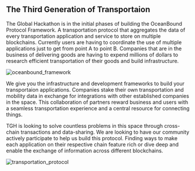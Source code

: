 ## The Third Generation of Transportaion

The Global Hackathon is in the initial phases of building the OceanBound Protocol Framework. A transportation protocol that aggregates the data of every transportation application and service to store on multiple blockchains.  Currently users are having to coordinate the use of multiple applications just to get from point A to point B.  Companies that are in the business of delivering goods are having to expend millions of dollars to research efficient transportation of their goods and build infrastructure.

![oceanbound_framework](https://user-images.githubusercontent.com/7444521/55461724-fe8d0700-55a9-11e9-8190-4933e2c5eff3.jpg)


We give you the infrastructure and development frameworks to build your transportaion applications.  Companies stake their own transportation and mobility data in exchange for integrations with other established companies in the space.  This collaboration of partners reward business and users with a seamless transportation experience and a central resource for connecting things.


TGH is looking to solve countless problems in this space through cross-chain transactions and data-sharing.  We are looking to have our community actively participate to help us build this protocol.  Finding ways to make each application on their respective chain feature rich or dive deep and enable the exchange of information across different blockchains. 


![transportation_protocol](https://user-images.githubusercontent.com/7444521/55461325-07310d80-55a9-11e9-82ef-4a3609052270.jpg)



